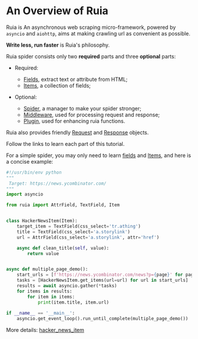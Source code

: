 # An Overview of Ruia

Ruia is An asynchronous web scraping micro-framework,
powered by `asyncio` and `aiohttp`, 
aims at making crawling url as convenient as possible.

**Write less, run faster** is Ruia's philosophy.

Ruia spider consists only two **required** parts and three **optional** parts:

* Required:
    * [Fields](field.md), extract text or attribute from HTML;
    * [Items](item.md), a collection of fields;

* Optional:
    * [Spider](spider.md), a manager to make your spider stronger;
    * [Middleware](middleware.md), used for processing request and response;
    * [Plugin](plugins.md), used for enhancing ruia functions.

Ruia also provides friendly [Request](request.md) and [Response](response.md) objects.

Follow the links to learn each part of this tutorial.

For a simple spider, you may only need to learn [fields](field.md) and [Items](item.md),
and here is a concise example:

```python
#!/usr/bin/env python
"""
 Target: https://news.ycombinator.com/
"""
import asyncio

from ruia import AttrField, TextField, Item


class HackerNewsItem(Item):
    target_item = TextField(css_select='tr.athing')
    title = TextField(css_select='a.storylink')
    url = AttrField(css_select='a.storylink', attr='href')

    async def clean_title(self, value):
        return value


async def multiple_page_demo():
    start_urls = [f'https://news.ycombinator.com/news?p={page}' for page in range(1, 3)]
    tasks = [HackerNewsItem.get_items(url=url) for url in start_urls]
    results = await asyncio.gather(*tasks)
    for items in results:
        for item in items:
            print(item.title, item.url)
            
if __name__ == '__main__':
    asyncio.get_event_loop().run_until_complete(multiple_page_demo())

```

More details: [hacker_news_item](https://github.com/howie6879/ruia/blob/master/examples/topics_examples/hacker_news_item.py)